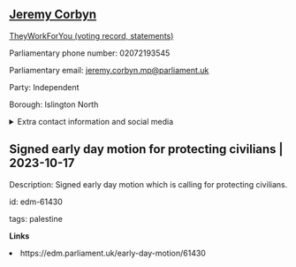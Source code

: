 ## <a href="https://members.parliament.uk/member/185/contact">Jeremy Corbyn</a>

<a href="https://www.theyworkforyou.com/mp/10133/jeremy_corbyn/islington_north">TheyWorkForYou (voting record, statements)</a> 

Parliamentary phone number: 02072193545 

Parliamentary email: jeremy.corbyn.mp@parliament.uk 

Party: Independent 

Borough: Islington North 

<details><summary>Extra contact information and social media</summary> 
<li>Website: http://www.labour.org.uk/</li>
<li>Twitter: https://twitter.com/jeremycorbyn</li>
<li>Constituency office phone number:</li>
<li>Constituency office email:</li>
<li>Facebook: http://www.facebook.com/JeremyCorbynMP/</li>
<li>Instagram:</li>
<li>Youtube:</li>
<li>Linkedin:</li>
<li>Government department phone number:</li>
<li>Government department email:</li>
<li>Threads:</li>
<li>Party office phone number:</li>
<li>Party office email:</li>
<li>Tiktok:</li>
</details>

## Signed early day motion for protecting civilians | 2023-10-17

Description: Signed early day motion which is calling for protecting civilians. 
 
id: edm-61430 

tags: palestine 

**Links** 
 <li>https://edm.parliament.uk/early-day-motion/61430</li>
